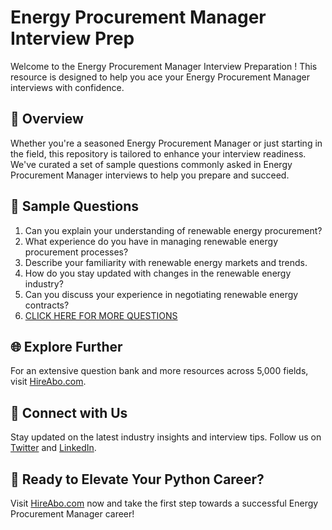 # Energy Procurement Manager Interview Prep

Welcome to the Energy Procurement Manager Interview Preparation ! This resource is designed to help you ace your Energy Procurement Manager interviews with confidence.

## 🚀 Overview

Whether you're a seasoned Energy Procurement Manager or just starting in the field, this repository is tailored to enhance your interview readiness. We've curated a set of sample questions commonly asked in Energy Procurement Manager interviews to help you prepare and succeed.

## 📝 Sample Questions

1. Can you explain your understanding of renewable energy procurement?
2. What experience do you have in managing renewable energy procurement processes?
3. Describe your familiarity with renewable energy markets and trends.
4. How do you stay updated with changes in the renewable energy industry?
5. Can you discuss your experience in negotiating renewable energy contracts?
6. [CLICK HERE FOR MORE QUESTIONS](https://hireabo.com/job/20_0_21/Energy%20Procurement%20Manager)

## 🌐 Explore Further

For an extensive question bank and more resources across 5,000 fields, visit [HireAbo.com](https://www.hireabo.com).

## 📱 Connect with Us

Stay updated on the latest industry insights and interview tips. Follow us on [Twitter](https://twitter.com/hireabo) and [LinkedIn](https://www.linkedin.com/in/hire-abo-3609972a8/).

## 🚀 Ready to Elevate Your Python Career?

Visit [HireAbo.com](https://www.hireabo.com) now and take the first step towards a successful Energy Procurement Manager career!
